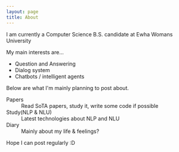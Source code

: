 ```yaml
---
layout: page
title: About
---
```

I am currently a Computer Science B.S. candidate at Ewha Womans University

My main interests are...
* Question and Answering
* Dialog system
* Chatbots / intelligent agents

Below are what I'm mainly planning to post about.

<dl>
  <dt>Papers</dt>
  <dd>Read SoTA papers, study it, write some code if possible</dd>

  <dt>Study(NLP & NLU)</dt>
  <dd>Latest technologies about NLP and NLU</dd>

  <dt>Diary</dt>
  <dd>Mainly about my life & feelings?</dd>
</dl>

Hope I can post regularly :D

